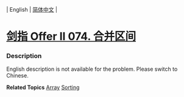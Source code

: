 | English | [简体中文](README.md) |

# [剑指 Offer II 074. 合并区间](https://leetcode.cn/problems/SsGoHC)
 ### Description
<p>English description is not available for the problem. Please switch to Chinese.</p>

**Related Topics**  [Array](https://leetcode.cn/tag/array) [Sorting](https://leetcode.cn/tag/sorting) 